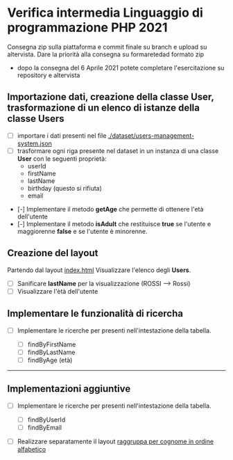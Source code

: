 # Verifica intermedia Linguaggio di programmazione PHP 2021

Consegna zip sulla piattaforma e commit finale su branch e upload su altervista.
Dare la priorità alla consegna su formaretedad formato zip

- dopo la consegna del 6 Aprile 2021 potete completare l'esercitazione su repository e altervista

## Importazione dati, creazione della classe User, trasformazione di un elenco di istanze della classe Users

- [ ] importare i dati presenti nel file [./dataset/users-management-system.json]("./dataset/users-management-system.json")
- [ ] trasformare ogni riga presente nel dataset in un instanza di una classe **User** con le seguenti proprietà:
    - userId
    - firstName
    - lastName
    - birthday (questo si rifiuta)
    - email 

- [-] Implementare il metodo **getAge** che permette di ottenere l'età dell'utente
- [-] Implementare il metodo **isAdult** che restituisce **true** se l'utente e maggiorenne **false** e se l'utente è minorenne.

## Creazione del layout

Partendo dal layout [index.html](./index.html)
Visualizzare l'elenco degli **Users**.

- [ ] Sanificare **lastName** per la visualizzazione (ROSSI --> Rossi)
- [ ] Visualizzare l'ètà dell'utente

## Implementare le funzionalità di ricercha 

- [ ] Implementare le ricerche per presenti nell'intestazione della tabella.

    - [ ] findByFirstName
    - [ ] findByLastName
    - [ ] findByAge (età)

---  

## Implementazioni aggiuntive

- [ ] Implementare le ricerche per presenti nell'intestazione della tabella.

    - [ ] findByUserId
    - [ ] findByEmail

- [ ] Realizzare separatamente il layout [raggruppa per cognome in ordine alfabetico](./group_by_last_name.html)